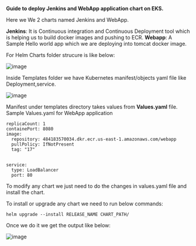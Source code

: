 
**Guide to deploy Jenkins and WebApp application chart on EKS.**

Here we We 2 charts named Jenkins and WebApp.

**Jenkins**: It is Continuous integration and Continuous Deployment tool which is helping us to build docker images and pushing to ECR.
**Webapp**: A Sample Hello world app which we are deploying into tomcat docker image.

For Helm Charts folder strucure is like below:


![image](https://user-images.githubusercontent.com/90410791/132857536-210f53fe-e5aa-446b-9892-3c21666b8946.png)

Inside Templates folder we have Kubernetes manifest/objects yaml file like Deployment,service.

![image](https://user-images.githubusercontent.com/90410791/132857588-d532c8b6-6fb6-4a36-9e2c-ac89372819d6.png)

Manifest under templates directory takes values from **Values.yaml** file. Sample Values.yaml for WebApp application

```
replicaCount: 1
containePort: 8080
image:
  repository: 484183570034.dkr.ecr.us-east-1.amazonaws.com/webapp
  pullPolicy: IfNotPresent  
  tag: "17"


service:
  type: LoadBalancer
  port: 80
```
To modify any chart we just need to do the changes in values.yaml file and install the chart.

To install or upgrade any chart we need to run below commands:

```
helm upgrade --install RELEASE_NAME CHART_PATH/

```

Once we do it we get the output like below:

![image](https://user-images.githubusercontent.com/90410791/132858490-db1d26de-67d1-418c-be51-d59f929a9393.png)


































